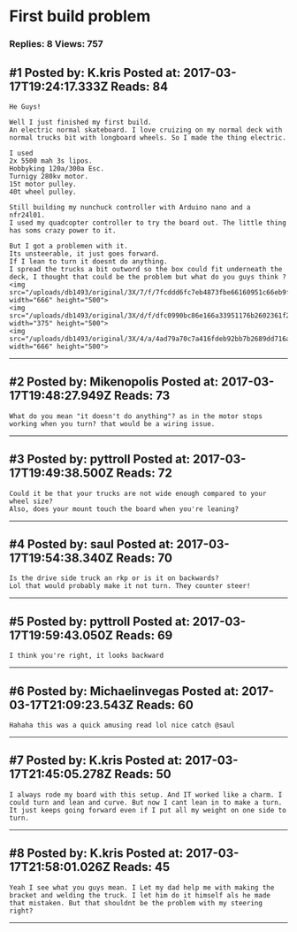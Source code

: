# First build problem

### Replies: 8 Views: 757

## \#1 Posted by: K.kris Posted at: 2017-03-17T19:24:17.333Z Reads: 84

```
He Guys!

Well I just finished my first build.
An electric normal skateboard. I love cruizing on my normal deck with normal trucks bit with longboard wheels. So I made the thing electric. 

I used 
2x 5500 mah 3s lipos.
Hobbyking 120a/300a Esc.
Turnigy 280kv motor.
15t motor pulley.
40t wheel pulley.

Still building my nunchuck controller with Arduino nano and a nfr24l01.
I used my quadcopter controller to try the board out. The little thing has soms crazy power to it. 

But I got a problemen with it.
Its unsteerable, it just goes forward.
If I lean to turn it doesnt do anything. 
I spread the trucks a bit outword so the box could fit underneath the deck, I thought that could be the problem but what do you guys think ?<img src="/uploads/db1493/original/3X/7/f/7fcddd6fc7eb4873fbe66160951c66eb9fd8655c.jpg" width="666" height="500">
<img src="/uploads/db1493/original/3X/d/f/dfc0990bc86e166a33951176b2602361f2d3f716.jpg" width="375" height="500">
<img src="/uploads/db1493/original/3X/4/a/4ad79a70c7a416fdeb92bb7b2689dd716a271bd2.jpg" width="666" height="500">
```

---
## \#2 Posted by: Mikenopolis Posted at: 2017-03-17T19:48:27.949Z Reads: 73

```
What do you mean "it doesn't do anything"? as in the motor stops working when you turn? that would be a wiring issue.
```

---
## \#3 Posted by: pyttroll Posted at: 2017-03-17T19:49:38.500Z Reads: 72

```
Could it be that your trucks are not wide enough compared to your wheel size?
Also, does your mount touch the board when you're leaning?
```

---
## \#4 Posted by: saul Posted at: 2017-03-17T19:54:38.340Z Reads: 70

```
Is the drive side truck an rkp or is it on backwards? 
Lol that would probably make it not turn. They counter steer!
```

---
## \#5 Posted by: pyttroll Posted at: 2017-03-17T19:59:43.050Z Reads: 69

```
I think you're right, it looks backward
```

---
## \#6 Posted by: Michaelinvegas Posted at: 2017-03-17T21:09:23.543Z Reads: 60

```
Hahaha this was a quick amusing read lol nice catch @saul
```

---
## \#7 Posted by: K.kris Posted at: 2017-03-17T21:45:05.278Z Reads: 50

```
I always rode my board with this setup. And IT worked like a charm. I could turn and lean and curve. But now I cant lean in to make a turn. It just keeps going forward even if I put all my weight on one side to turn.
```

---
## \#8 Posted by: K.kris Posted at: 2017-03-17T21:58:01.026Z Reads: 45

```
Yeah I see what you guys mean. I Let my dad help me with making the bracket and welding the truck. I let him do it himself als he made that mistaken. But that shouldnt be the problem with my steering right?
```

---
